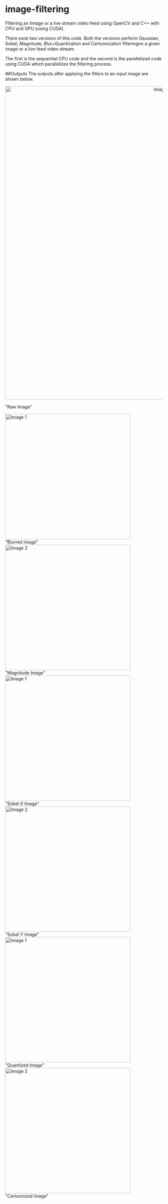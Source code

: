 # image-filtering
FIltering an limage or a live stream video feed using OpenCV and C++ with CPU and GPU (using CUDA).  

There exist two versions of this code. Both the versions perform Gaussian, Sobel, Magnitude, Blur+Quantization and Cartoonization filteringon a given image or a live feed video stream.  

The first is the sequential CPU code and the second is the parallelized code using CUDA which parallelizes the filtering process.


##Outputs
The outputs after applying the filters to an input image are shown below. 

<p align='center'>
    <img src="/images/dog.jpg" alt="Image src" width="1000"/>
    <figcaption>"Raw Image"</figcaption>
</p>

<div>
    <img src="/images/blur.jpg" alt="Image 1" width="400" />
    <figcaption>"Blurred image"</figcaption>
    <img src="/images/magnitude.jpg" alt="Image 2" width="400" />
    <figcaption>"Magnitude Image"</figcaption>
</div>

<div>
    <img src="/images/sobel_x.jpg" alt="Image 1" width="400" />
    <figcaption>"Sobel X Image"</figcaption>
    <img src="/images/sobel_y.jpg" alt="Image 2" width="400" />
    <figcaption>"Sobel Y Image"</figcaption>
</div>

<div>
    <img src="/images/quantization.jpg" alt="Image 1" width="400" />
    <figcaption>"Quantized Image"</figcaption>
    <img src="/images/cartoonization.jpg" alt="Image 2" width="400" />
    <figcaption>"Cartoonized Image"</figcaption>
</div>